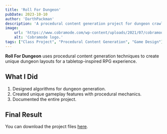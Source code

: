 ```yaml
---
title: 'Roll For Dungeon'
pubDate: 2023-10-10
author: 'DarthPackman'
description: 'A procedural content generation project for dungeon crawling.'
image:
    url: 'https://www.cobramode.com/wp-content/uploads/2021/07/cobramode-logo-website-big-1024x550.png'
    alt: 'Cobramode logo.'
tags: ["Class Project", "Procedural Content Generation", "Game Design"]
---
```


**Roll For Dungeon** uses procedural content generation techniques to create unique dungeon layouts for a tabletop-inspired RPG experience.

## What I Did

1. Designed algorithms for dungeon generation.
2. Created unique gameplay features with procedural mechanics.
3. Documented the entire project.

## Final Result

You can download the project files [here](https://drive.google.com/file/d/1Oict2wRTEKIwnXInzqD4HadbUg1zdQJa/view?usp=sharing).
